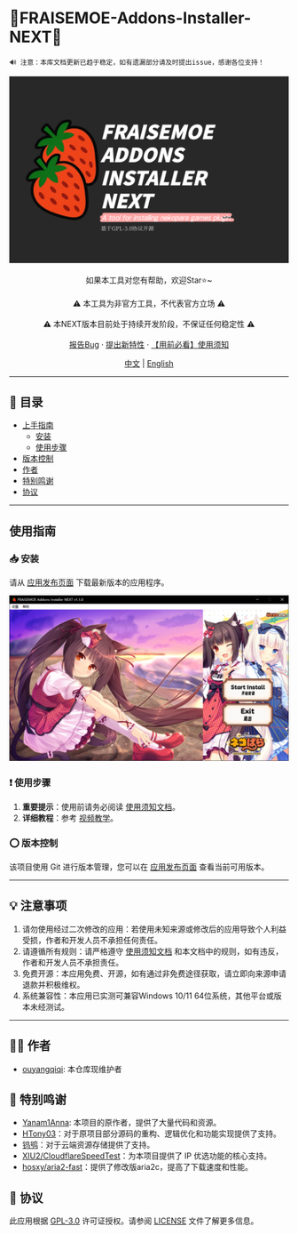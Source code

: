 # 🍓FRAISEMOE-Addons-Installer-NEXT🍓

```
🔊 注意：本库文档更新已趋于稳定，如有遗漏部分请及时提出issue，感谢各位支持！
```

<!-- PROJECT SHIELDS -->

<p align="center">
  <a href="https://github.com/hyb-oyqq/FRAISEMOE-Addons-Installer-NEXT">
    <img src="./introduction_imgs/main.png" alt="Logo">
  </a>
  <br />
    <br />
  如果本工具对您有帮助，欢迎Star⭐~
  <br />
    <br />
  ⚠️ 本工具为非官方工具，不代表官方立场 ⚠️
  <br />
  <br />
  ⚠️ 本NEXT版本目前处于持续开发阶段，不保证任何稳定性 ⚠️
  <br />
    <br />
  <a href="https://github.com/hyb-oyqq/FRAISEMOE-Addons-Installer-NEXT/issues">报告Bug</a>
  ·
  <a href="https://github.com/hyb-oyqq/FRAISEMOE-Addons-Installer-NEXT/issues">提出新特性</a>
  ·
  <a href="https://github.com/hyb-oyqq/FRAISEMOE-Addons-Installer-NEXT/blob/master/FAQ.md">【用前必看】使用须知</a>
    <br />
</p>

<!-- LANGUAGE -->
<p align="center">
    <a href="https://github.com/hyb-oyqq/FRAISEMOE-Addons-Installer-NEXT">中文</a> | 
    <a href="README-en.md">English</a>
</p>

---

## 📕 目录

- [上手指南](#上手指南)
  - [安装](#安装)
  - [使用步骤](#使用步骤)
- [版本控制](#版本控制)
- [作者](#作者)
- [特别鸣谢](#特别鸣谢)
- [协议](#协议)

---

## 使用指南

### 📥 安装

请从 [应用发布页面](https://github.com/hyb-oyqq/FRAISEMOE-Addons-Installer-NEXT/releases) 下载最新版本的应用程序。

![preview](./introduction_imgs/preview.png)

### ❗ 使用步骤

1. **重要提示**：使用前请务必阅读 [使用须知文档](https://github.com/hyb-oyqq/FRAISEMOE-Addons-Installer-NEXT/blob/master/FAQ.md)。
2. **详细教程**：参考 [视频教学](https://www.bilibili.com/video/BV1hn9UYwE6p/)。

### ⭕ 版本控制

该项目使用 Git 进行版本管理，您可以在 [应用发布页面](https://github.com/hyb-oyqq/FRAISEMOE-Addons-Installer-NEXT/releases) 查看当前可用版本。

---

## 💡 注意事项

1. 请勿使用经过二次修改的应用：若使用未知来源或修改后的应用导致个人利益受损，作者和开发人员不承担任何责任。
2. 请遵循所有规则：请严格遵守 [使用须知文档](https://github.com/hyb-oyqq/FRAISEMOE-Addons-Installer-NEXT/blob/master/FAQ.md) 和本文档中的规则，如有违反，作者和开发人员不承担责任。
3. 免费开源：本应用免费、开源，如有通过非免费途径获取，请立即向来源申请退款并积极维权。
4. 系统兼容性：本应用已实测可兼容Windows 10/11 64位系统，其他平台或版本未经测试。

---

## 👨‍💻 作者

- [ouyangqiqi](https://github.com/hyb-oyqq): 本仓库现维护者


## 🎉 特别鸣谢
- [Yanam1Anna](https://github.com/Yanam1Anna): 本项目的原作者，提供了大量代码和资源。
- [HTony03](https://github.com/HTony03)：对于原项目部分源码的重构、逻辑优化和功能实现提供了支持。
- [钨鸮](https://github.com/ABSIDIA)：对于云端资源存储提供了支持。
- [XIU2/CloudflareSpeedTest](https://github.com/XIU2/CloudflareSpeedTest)：为本项目提供了 IP 优选功能的核心支持。
- [hosxy/aria2-fast](https://github.com/hosxy/aria2-fast)：提供了修改版aria2c，提高了下载速度和性能。

## 📖 协议

此应用根据 [GPL-3.0](https://github.com/hyb-oyqq/FRAISEMOE-Addons-Installer-NEXT/blob/master/LICENSE) 许可证授权。请参阅 [LICENSE](https://github.com/hyb-oyqq/FRAISEMOE-Addons-Installer-NEXT/blob/master/LICENSE) 文件了解更多信息。
